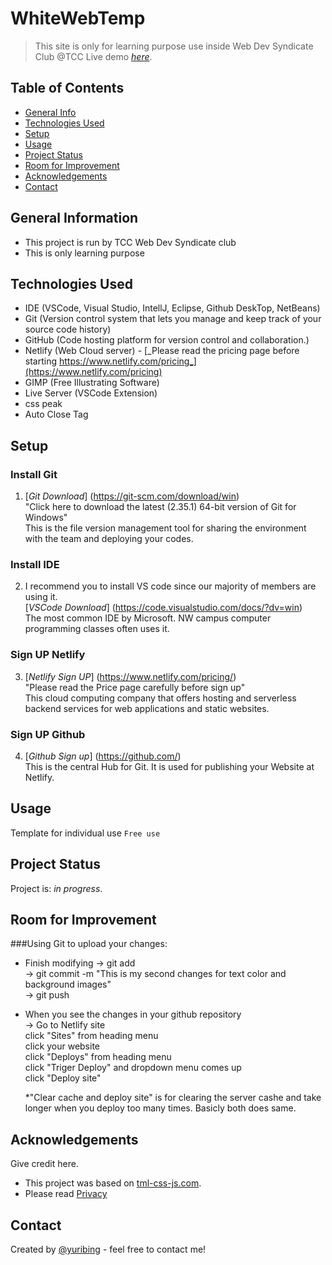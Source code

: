 # WhiteWebTemp
> This site is only for learning purpose use inside Web Dev Syndicate Club @TCC
> Live demo [_here_](https://yuri-first-html.netlify.app/).

## Table of Contents
* [General Info](#general-information)
* [Technologies Used](#technologies-used)
* [Setup](#setup)
* [Usage](#usage)
* [Project Status](#project-status)
* [Room for Improvement](#room-for-improvement)
* [Acknowledgements](#acknowledgements)
* [Contact](#contact)
<!-- * [License](#license) -->


## General Information
- This project is run by TCC Web Dev Syndicate club
- This is only learning purpose


## Technologies Used
- IDE (VSCode, Visual Studio, IntellJ, Eclipse, Github DeskTop, NetBeans)
- Git (Version control system that lets you manage and keep track of your source code history)
- GitHub (Code hosting platform for version control and collaboration.)
- Netlify (Web Cloud server) - [_Please read the pricing page before starting https://www.netlify.com/pricing_](https://www.netlify.com/pricing)
- GIMP (Free Illustrating Software)
- Live Server (VSCode Extension)
- css peak
- Auto Close Tag


## Setup
### Install Git
1. [_Git Download_] (https://git-scm.com/download/win)<br />
"Click here to download the latest (2.35.1) 64-bit version of Git for Windows"<br />
This is the file version management tool for sharing the environment with the team and deploying your codes. 

### Install IDE
2. I recommend you to install VS code since our majority of members are using it.<br />
[_VSCode Download_] (https://code.visualstudio.com/docs/?dv=win)<br />
The most common IDE by Microsoft. NW campus computer programming classes often uses it.
### Sign UP Netlify
3. [_Netlify Sign UP_] (https://www.netlify.com/pricing/)<br />
"Please read the Price page carefully before sign up"<br />
This cloud computing company that offers hosting and serverless backend services for web applications and static websites.
### Sign UP Github
4. [_Github Sign up_] (https://github.com/) <br />
This is the central Hub for Git. It is used for publishing your Website at Netlify.
## Usage
Template for individual use
`Free use`


## Project Status
Project is: _in progress_.


## Room for Improvement
###Using Git to upload your changes:
- Finish modifying 
    -> git add <br />
    -> git commit -m "This is my second changes for text color and background images"<br />
    -> git push<br />

- When you see the changes in your github repository<br />
    -> Go to Netlify site<br />
    click "Sites" from heading menu<br />
    click your website<br />
    click "Deploys" from heading menu<br />
    click "Triger Deploy" and dropdown menu comes up<br />
    click "Deploy site"<br />

    *"Clear cache and deploy site" is for clearing the server cashe and take longer 
    when you deploy too many times. Basicly both does same.

## Acknowledgements
Give credit here.
- This project was based on [tml-css-js.com](https://html5-templates.com/).
- Please read [Privacy](https://html-css-js.com/terms-privacy/)

## Contact
Created by [@yuribing](mailto:beerneko@yahoo.com) - feel free to contact me!


<!-- Optional -->
<!-- ## License -->
<!-- This project is open source and available under the [... License](). -->

<!-- You don't have to include all sections - just the one's relevant to your project -->